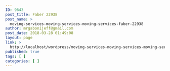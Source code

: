 ```yaml
---
ID: 9643
post_title: Faber 22938
post_name: >
  moving-services-moving-services-moving-services-faber-22938
author: mrgabonijeff@gmail.com
post_date: 2018-03-28 01:49:08
layout: page
link: >
  http://localhost/wordpress/moving-services-moving-services-moving-services-faber-22938/
published: true
tags: [ ]
categories: [ ]
---
```

